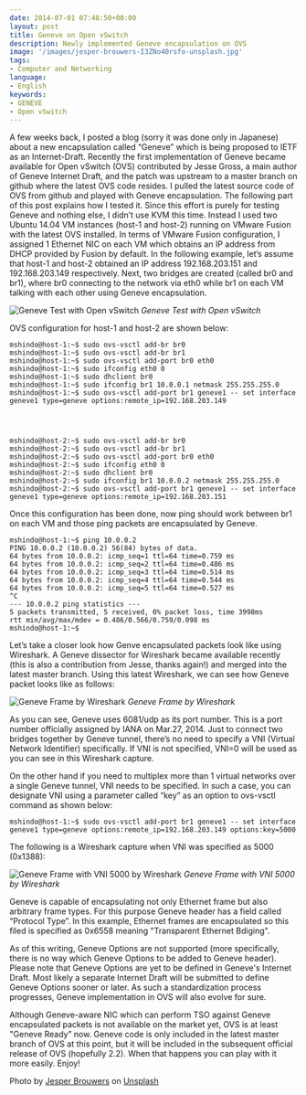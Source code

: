 ```yaml
---
date: 2014-07-01 07:48:50+00:00
layout: post
title: Geneve on Open vSwitch
description: Newly implemented Geneve encapsulation on OVS
image: '/images/jesper-brouwers-I3ZNo40rsfo-unsplash.jpg'
tags:
- Computer and Networking
language:
- English
keywords:
- GENEVE
- Open vSwitch
---
```


A few weeks back, I posted a blog (sorry it was done only in Japanese) about a new encapsulation called “Geneve” which is being proposed to IETF as an Internet-Draft. Recently the first implementation of Geneve became available for Open vSwitch (OVS) contributed by Jesse Gross, a main author of Geneve Internet Draft, and the patch was upstream to a master branch on github where the latest OVS code resides. I pulled the latest source code of OVS from github and played with Geneve encapsulation. The following part of this post explains how I tested it. Since this effort is purely for testing Geneve and nothing else, I didn’t use KVM this time. Instead I used two Ubuntu 14.04 VM instances (host-1 and host-2) running on VMware Fusion with the latest OVS installed. In terms of VMware Fusion configuration, I assigned 1 Ethernet NIC on each VM which obtains an IP address from DHCP provided by Fusion by default. In the following example, let’s assume that host-1 and host-2 obtained an IP address 192.168.203.151 and 192.168.203.149 respectively. Next, two bridges are created (called br0 and br1), where br0 connecting to the network via eth0 while br1 on each VM talking with each other using Geneve encapsulation.

![Geneve Test with Open vSwitch]({{site.baseurl}}/images/geneve-test.svg)
*Geneve Test with Open vSwitch*

OVS configuration for host-1 and host-2 are shown below:

    
    mshindo@host-1:~$ sudo ovs-vsctl add-br br0
    mshindo@host-1:~$ sudo ovs-vsctl add-br br1
    mshindo@host-1:~$ sudo ovs-vsctl add-port br0 eth0
    mshindo@host-1:~$ sudo ifconfig eth0 0
    mshindo@host-1:~$ sudo dhclient br0
    mshindo@host-1:~$ sudo ifconfig br1 10.0.0.1 netmask 255.255.255.0
    mshindo@host-1:~$ sudo ovs-vsctl add-port br1 geneve1 -- set interface geneve1 type=geneve options:remote_ip=192.168.203.149



    
    mshindo@host-2:~$ sudo ovs-vsctl add-br br0
    mshindo@host-2:~$ sudo ovs-vsctl add-br br1
    mshindo@host-2:~$ sudo ovs-vsctl add-port br0 eth0
    mshindo@host-2:~$ sudo ifconfig eth0 0
    mshindo@host-2:~$ sudo dhclient br0
    mshindo@host-2:~$ sudo ifconfig br1 10.0.0.2 netmask 255.255.255.0
    mshindo@host-2:~$ sudo ovs-vsctl add-port br1 geneve1 -- set interface geneve1 type=geneve options:remote_ip=192.168.203.151


Once this configuration has been done, now ping should work between br1 on each VM and those ping packets are encapsulated by Geneve.

    
    mshindo@host-1:~$ ping 10.0.0.2
    PING 10.0.0.2 (10.0.0.2) 56(84) bytes of data.
    64 bytes from 10.0.0.2: icmp_seq=1 ttl=64 time=0.759 ms
    64 bytes from 10.0.0.2: icmp_seq=2 ttl=64 time=0.486 ms
    64 bytes from 10.0.0.2: icmp_seq=3 ttl=64 time=0.514 ms
    64 bytes from 10.0.0.2: icmp_seq=4 ttl=64 time=0.544 ms
    64 bytes from 10.0.0.2: icmp_seq=5 ttl=64 time=0.527 ms
    ^C
    --- 10.0.0.2 ping statistics ---
    5 packets transmitted, 5 received, 0% packet loss, time 3998ms
    rtt min/avg/max/mdev = 0.486/0.566/0.759/0.098 ms
    mshindo@host-1:~$


Let’s take a closer look how Genve encapsulated packets look like using Wireshark. A Geneve dissector for Wireshark became available recently (this is also a contribution from Jesse, thanks again!) and merged into the latest master branch. Using this latest Wireshark, we can see how Geneve packet looks like as follows:

![Geneve Frame by Wireshark]({{site.baseurl}}/images/geneve.png)
*Geneve Frame by Wireshark*

As you can see, Geneve uses 6081/udp as its port number. This is a port number officially assigned by IANA on Mar.27, 2014. Just to connect two bridges together by Geneve tunnel, there’s no need to specify a VNI (Virtual Network Identifier) specifically. If VNI is not specified, VNI=0 will be used as you can see in this Wireshark capture.

On the other hand if you need to multiplex more than 1 virtual networks over a single Geneve tunnel, VNI needs to be specified. In such a case, you can designate VNI using a parameter called “key” as an option to ovs-vsctl command as shown below:

    
    mshindo@host-1:~$ sudo ovs-vsctl add-port br1 geneve1 -- set interface geneve1 type=geneve options:remote_ip=192.168.203.149 options:key=5000


The following is a Wireshark capture when VNI was specified as 5000 (0x1388):

![Geneve Frame with VNI 5000 by Wireshark]({{site.baseurl}}/images/geneve-vni5000.png)
*Geneve Frame with VNI 5000 by Wireshark*

Geneve is capable of encapsulating not only Ethernet frame but also arbitrary frame types. For this purpose Geneve header has a field called “Protocol Type”. In this example, Ethernet frames are encapsulated so this filed is specified as 0x6558 meaning "Transparent Ethernet Bdiging".

As of this writing, Geneve Options are not supported (more specifically, there is no way which Geneve Options to be added to Geneve header). Please note that Geneve Options are yet to be defined in Geneve's Internet Draft. Most likely a separate Internet Draft will be submitted to define Geneve Options sooner or later. As such a standardization process progresses, Geneve implementation in OVS will also evolve for sure.

Although Geneve-aware NIC which can perform TSO against Geneve encapsulated packets is not available on the market yet, OVS is at least "Geneve Ready” now. Geneve code is only included in the latest master branch of OVS at this point, but it will be included in the subsequent official release of OVS (hopefully 2.2). When that happens you can play with it more easily. Enjoy!

Photo by <a href="https://unsplash.com/@jesperados?utm_content=creditCopyText&utm_medium=referral&utm_source=unsplash">Jesper Brouwers</a> on <a href="https://unsplash.com/photos/white-and-red-boat-on-water-near-houses-under-blue-and-white-cloudy-sky-during-daytime-I3ZNo40rsfo?utm_content=creditCopyText&utm_medium=referral&utm_source=unsplash">Unsplash</a>
  
  